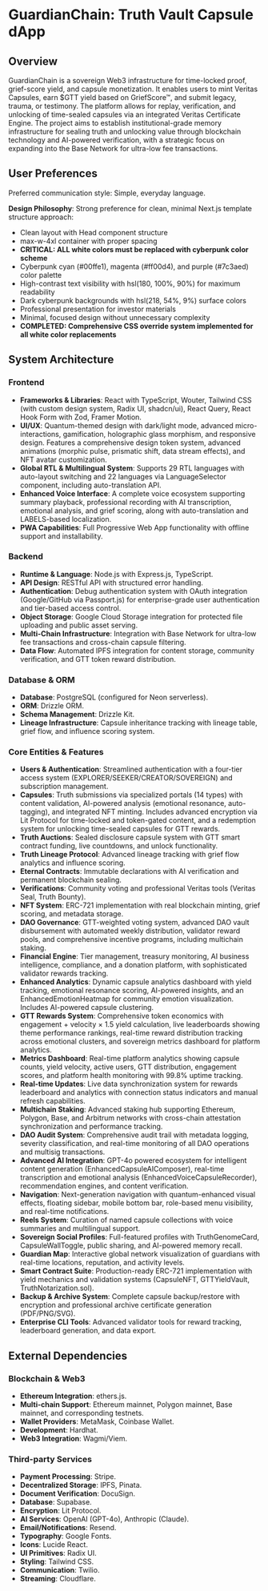 # GuardianChain: Truth Vault Capsule dApp

## Overview
GuardianChain is a sovereign Web3 infrastructure for time-locked proof, grief-score yield, and capsule monetization. It enables users to mint Veritas Capsules, earn $GTT yield based on GriefScore™, and submit legacy, trauma, or testimony. The platform allows for replay, verification, and unlocking of time-sealed capsules via an integrated Veritas Certificate Engine. The project aims to establish institutional-grade memory infrastructure for sealing truth and unlocking value through blockchain technology and AI-powered verification, with a strategic focus on expanding into the Base Network for ultra-low fee transactions.

## User Preferences
Preferred communication style: Simple, everyday language.

**Design Philosophy**: Strong preference for clean, minimal Next.js template structure approach:
- Clean layout with Head component structure
- max-w-4xl container with proper spacing
- **CRITICAL: ALL white colors must be replaced with cyberpunk color scheme**
- Cyberpunk cyan (#00ffe1), magenta (#ff00d4), and purple (#7c3aed) color palette
- High-contrast text visibility with hsl(180, 100%, 90%) for maximum readability
- Dark cyberpunk backgrounds with hsl(218, 54%, 9%) surface colors
- Professional presentation for investor materials
- Minimal, focused design without unnecessary complexity
- **COMPLETED: Comprehensive CSS override system implemented for all white color replacements**

## System Architecture

### Frontend
- **Frameworks & Libraries**: React with TypeScript, Wouter, Tailwind CSS (with custom design system, Radix UI, shadcn/ui), React Query, React Hook Form with Zod, Framer Motion.
- **UI/UX**: Quantum-themed design with dark/light mode, advanced micro-interactions, gamification, holographic glass morphism, and responsive design. Features a comprehensive design token system, advanced animations (morphic pulse, prismatic shift, data stream effects), and NFT avatar customization.
- **Global RTL & Multilingual System**: Supports 29 RTL languages with auto-layout switching and 22 languages via LanguageSelector component, including auto-translation API.
- **Enhanced Voice Interface**: A complete voice ecosystem supporting summary playback, professional recording with AI transcription, emotional analysis, and grief scoring, along with auto-translation and LABELS-based localization.
- **PWA Capabilities**: Full Progressive Web App functionality with offline support and installability.

### Backend
- **Runtime & Language**: Node.js with Express.js, TypeScript.
- **API Design**: RESTful API with structured error handling.
- **Authentication**: Debug authentication system with OAuth integration (Google/GitHub via Passport.js) for enterprise-grade user authentication and tier-based access control.
- **Object Storage**: Google Cloud Storage integration for protected file uploading and public asset serving.
- **Multi-Chain Infrastructure**: Integration with Base Network for ultra-low fee transactions and cross-chain capsule filtering.
- **Data Flow**: Automated IPFS integration for content storage, community verification, and GTT token reward distribution.

### Database & ORM
- **Database**: PostgreSQL (configured for Neon serverless).
- **ORM**: Drizzle ORM.
- **Schema Management**: Drizzle Kit.
- **Lineage Infrastructure**: Capsule inheritance tracking with lineage table, grief flow, and influence scoring system.

### Core Entities & Features
- **Users & Authentication**: Streamlined authentication with a four-tier access system (EXPLORER/SEEKER/CREATOR/SOVEREIGN) and subscription management.
- **Capsules**: Truth submissions via specialized portals (14 types) with content validation, AI-powered analysis (emotional resonance, auto-tagging), and integrated NFT minting. Includes advanced encryption via Lit Protocol for time-locked and token-gated content, and a redemption system for unlocking time-sealed capsules for GTT rewards.
- **Truth Auctions**: Sealed disclosure capsule system with GTT smart contract funding, live countdowns, and unlock functionality.
- **Truth Lineage Protocol**: Advanced lineage tracking with grief flow analytics and influence scoring.
- **Eternal Contracts**: Immutable declarations with AI verification and permanent blockchain sealing.
- **Verifications**: Community voting and professional Veritas tools (Veritas Seal, Truth Bounty).
- **NFT System**: ERC-721 implementation with real blockchain minting, grief scoring, and metadata storage.
- **DAO Governance**: GTT-weighted voting system, advanced DAO vault disbursement with automated weekly distribution, validator reward pools, and comprehensive incentive programs, including multichain staking.
- **Financial Engine**: Tier management, treasury monitoring, AI business intelligence, compliance, and a donation platform, with sophisticated validator rewards tracking.
- **Enhanced Analytics**: Dynamic capsule analytics dashboard with yield tracking, emotional resonance scoring, AI-powered insights, and an EnhancedEmotionHeatmap for community emotion visualization. Includes AI-powered capsule clustering.
- **GTT Rewards System**: Comprehensive token economics with engagement + velocity × 1.5 yield calculation, live leaderboards showing theme performance rankings, real-time reward distribution tracking across emotional clusters, and sovereign metrics dashboard for platform analytics.
- **Metrics Dashboard**: Real-time platform analytics showing capsule counts, yield velocity, active users, GTT distribution, engagement scores, and platform health monitoring with 99.8% uptime tracking.
- **Real-time Updates**: Live data synchronization system for rewards leaderboard and analytics with connection status indicators and manual refresh capabilities.
- **Multichain Staking**: Advanced staking hub supporting Ethereum, Polygon, Base, and Arbitrum networks with cross-chain attestation synchronization and performance tracking.
- **DAO Audit System**: Comprehensive audit trail with metadata logging, severity classification, and real-time monitoring of all DAO operations and multisig transactions.
- **Advanced AI Integration**: GPT-4o powered ecosystem for intelligent content generation (EnhancedCapsuleAIComposer), real-time transcription and emotional analysis (EnhancedVoiceCapsuleRecorder), recommendation engines, and content verification.
- **Navigation**: Next-generation navigation with quantum-enhanced visual effects, floating sidebar, mobile bottom bar, role-based menu visibility, and real-time notifications.
- **Reels System**: Curation of named capsule collections with voice summaries and multilingual support.
- **Sovereign Social Profiles**: Full-featured profiles with TruthGenomeCard, CapsuleWallToggle, public sharing, and AI-powered memory recall.
- **Guardian Map**: Interactive global network visualization of guardians with real-time locations, reputation, and activity levels.
- **Smart Contract Suite**: Production-ready ERC-721 implementation with yield mechanics and validation systems (CapsuleNFT, GTTYieldVault, TruthNotarization.sol).
- **Backup & Archive System**: Complete capsule backup/restore with encryption and professional archive certificate generation (PDF/PNG/SVG).
- **Enterprise CLI Tools**: Advanced validator tools for reward tracking, leaderboard generation, and data export.

## External Dependencies

### Blockchain & Web3
- **Ethereum Integration**: ethers.js.
- **Multi-chain Support**: Ethereum mainnet, Polygon mainnet, Base mainnet, and corresponding testnets.
- **Wallet Providers**: MetaMask, Coinbase Wallet.
- **Development**: Hardhat.
- **Web3 Integration**: Wagmi/Viem.

### Third-party Services
- **Payment Processing**: Stripe.
- **Decentralized Storage**: IPFS, Pinata.
- **Document Verification**: DocuSign.
- **Database**: Supabase.
- **Encryption**: Lit Protocol.
- **AI Services**: OpenAI (GPT-4o), Anthropic (Claude).
- **Email/Notifications**: Resend.
- **Typography**: Google Fonts.
- **Icons**: Lucide React.
- **UI Primitives**: Radix UI.
- **Styling**: Tailwind CSS.
- **Communication**: Twilio.
- **Streaming**: Cloudflare.